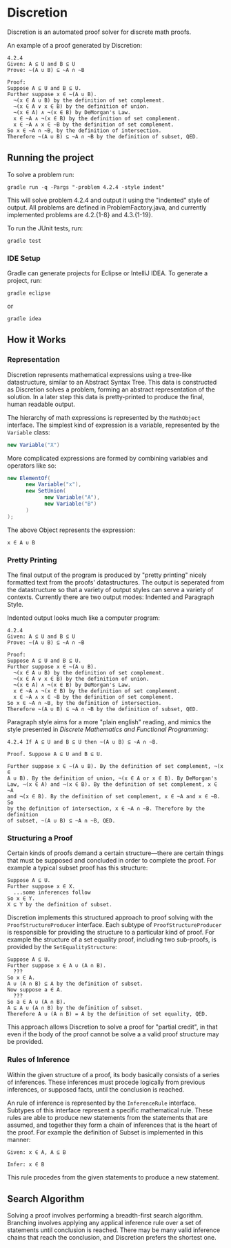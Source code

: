 Discretion
==========

Discretion is an automated proof solver for discrete math proofs.

An example of a proof generated by Discretion:

```
4.2.4
Given: A ⊆ U and B ⊆ U
Prove: ~(A ∪ B) ⊆ ~A ∩ ~B

Proof:
Suppose A ⊆ U and B ⊆ U.
Further suppose x ∈ ~(A ∪ B).
  ¬(x ∈ A ∪ B) by the definition of set complement.
  ¬(x ∈ A ∨ x ∈ B) by the definition of union.
  ¬(x ∈ A) ∧ ¬(x ∈ B) by DeMorgan's Law.
  x ∈ ~A ∧ ¬(x ∈ B) by the definition of set complement.
  x ∈ ~A ∧ x ∈ ~B by the definition of set complement.
So x ∈ ~A ∩ ~B, by the definition of intersection.
Therefore ~(A ∪ B) ⊆ ~A ∩ ~B by the definition of subset, QED.
```

## Running the project

To solve a problem run:

```
gradle run -q -Pargs "-problem 4.2.4 -style indent"
```

This will solve problem 4.2.4 and output it using the "indented" style of output. All problems are defined in ProblemFactory.java, and currently implemented problems are 4.2.{1-8} and 4.3.{1-19}.

To run the JUnit tests, run:

```
gradle test
```

### IDE Setup

Gradle can generate projects for Eclipse or IntelliJ IDEA. To generate a project, run:

```
gradle eclipse
```

or

```
gradle idea
```

## How it Works

### Representation

Discretion represents mathematical expressions using a tree-like datastructure, similar to an Abstract Syntax Tree. This data is constructed as Discretion solves a problem, forming an abstract representation of the solution. In a later step this data is pretty-printed to produce the final, human readable output.

The hierarchy of math expressions is represented by the `MathObject` interface. The simplest kind of expression is a variable, represented by the `Variable` class:

```Java
new Variable("X")
```

More complicated expressions are formed by combining variables and operators like so:

```Java
new ElementOf(
      new Variable("x"),
      new SetUnion(
            new Variable("A"),
            new Variable("B")
      )
);
```

The above Object represents the expression:

```
x ∈ A ∪ B
```

### Pretty Printing

The final output of the program is produced by "pretty printing" nicely formatted text from the proofs' datastructures. The output is seperated from the datastructure so that a variety of output styles can serve a variety of contexts. Currently there are two output modes: Indented and Paragraph Style.

Indented output looks much like a computer program:

```
4.2.4
Given: A ⊆ U and B ⊆ U
Prove: ~(A ∪ B) ⊆ ~A ∩ ~B

Proof:
Suppose A ⊆ U and B ⊆ U.
Further suppose x ∈ ~(A ∪ B).
  ¬(x ∈ A ∪ B) by the definition of set complement.
  ¬(x ∈ A ∨ x ∈ B) by the definition of union.
  ¬(x ∈ A) ∧ ¬(x ∈ B) by DeMorgan's Law.
  x ∈ ~A ∧ ¬(x ∈ B) by the definition of set complement.
  x ∈ ~A ∧ x ∈ ~B by the definition of set complement.
So x ∈ ~A ∩ ~B, by the definition of intersection.
Therefore ~(A ∪ B) ⊆ ~A ∩ ~B by the definition of subset, QED.
```

Paragraph style aims for a more "plain english" reading, and mimics the style presented in *Discrete Mathematics and Functional Programming*:

```
4.2.4 If A ⊆ U and B ⊆ U then ~(A ∪ B) ⊆ ~A ∩ ~B.

Proof. Suppose A ⊆ U and B ⊆ U.

Further suppose x ∈ ~(A ∪ B). By the definition of set complement, ¬(x ∈
A ∪ B). By the definition of union, ¬(x ∈ A or x ∈ B). By DeMorgan's
Law, ¬(x ∈ A) and ¬(x ∈ B). By the definition of set complement, x ∈ ~A
and ¬(x ∈ B). By the definition of set complement, x ∈ ~A and x ∈ ~B. So
by the definition of intersection, x ∈ ~A ∩ ~B. Therefore by the definition
of subset, ~(A ∪ B) ⊆ ~A ∩ ~B, QED.
```

### Structuring a Proof

Certain kinds of proofs demand a certain structure—there are certain things that must be supposed and concluded in order to complete the proof. For example a typical subset proof has this structure:

```
Suppose A ⊆ U.
Further suppose x ∈ X.
  ...some inferences follow
So x ∈ Y.
X ⊆ Y by the definition of subset.
```

Discretion implements this structured approach to proof solving with the `ProofStructureProducer` interface. Each subtype of `ProofStructureProducer` is responsible for providing the structure to a particular kind of proof. For example the structure of a set equality proof, including two sub-proofs, is provided by the `SetEqualityStructure`:

```
Suppose A ⊆ U.
Further suppose x ∈ A ∪ (A ∩ B).
  ???
So x ∈ A.
A ∪ (A ∩ B) ⊆ A by the definition of subset.
Now suppose a ∈ A.
  ???
So a ∈ A ∪ (A ∩ B).
A ⊆ A ∪ (A ∩ B) by the definition of subset.
Therefore A ∪ (A ∩ B) = A by the definition of set equality, QED.
```

This approach allows Discretion to solve a proof for "partial credit", in that even if the body of the proof cannot be solve a a valid proof structure may be provided. 

### Rules of Inference

Within the given structure of a proof, its body basically consists of a series of inferences. These inferences must procede logically from previous inferences, or supposed facts, until the conclusion is reached.

An rule of inference is represented by the `InferenceRule` interface. Subtypes of this interface represent a specific mathematical rule. These rules are able to produce new statements from the statements that are assumed, and together they form a chain of inferences that is the heart of the proof. For example the definition of Subset is implemented in this manner:

```
Given: x ∈ A, A ⊆ B

Infer: x ∈ B
```

This rule procedes from the given statements to produce a new statement.

## Search Algorithm

Solving a proof involves performing a breadth-first search algorithm. Branching involves applying any applical inference rule over a set of statements until conclusion is reached. There may be many valid inference chains that reach the conclusion, and Discretion prefers the shortest one.
